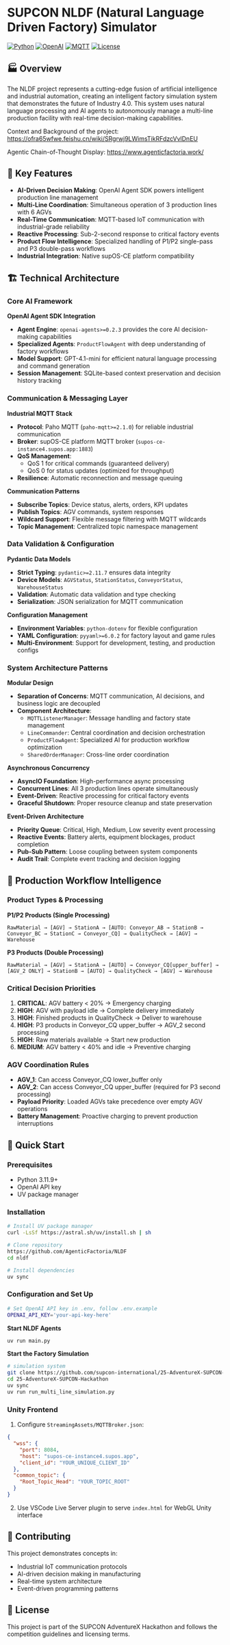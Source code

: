 # SUPCON NLDF (Natural Language Driven Factory) Simulator

[![Python](https://img.shields.io/badge/Python-3.11+-blue.svg)](https://python.org)
[![OpenAI](https://img.shields.io/badge/OpenAI-Agent%20SDK-green.svg)](https://github.com/openai/openai-python)
[![MQTT](https://img.shields.io/badge/MQTT-Industrial%20IoT-orange.svg)](https://mqtt.org)
[![License](https://img.shields.io/badge/License-Hackathon-red.svg)](LICENSE)

## 🏭 Overview

The NLDF project represents a cutting-edge fusion of artificial intelligence and industrial automation, creating an intelligent factory simulation system that demonstrates the future of Industry 4.0. This system uses natural language processing and AI agents to autonomously manage a multi-line production facility with real-time decision-making capabilities.

Context and Background of the project: https://ofra65wfwe.feishu.cn/wiki/SRgrwj9LWimsTikRFdzcVvlDnEU

Agentic Chain-of-Thought Display:
https://www.agenticfactoria.work/

## 🚀 Key Features

- **AI-Driven Decision Making**: OpenAI Agent SDK powers intelligent production line management
- **Multi-Line Coordination**: Simultaneous operation of 3 production lines with 6 AGVs
- **Real-Time Communication**: MQTT-based IoT communication with industrial-grade reliability
- **Reactive Processing**: Sub-2-second response to critical factory events
- **Product Flow Intelligence**: Specialized handling of P1/P2 single-pass and P3 double-pass workflows
- **Industrial Integration**: Native supOS-CE platform compatibility

## 🏗️ Technical Architecture

### Core AI Framework

**OpenAI Agent SDK Integration**

- **Agent Engine**: `openai-agents>=0.2.3` provides the core AI decision-making capabilities
- **Specialized Agents**: `ProductFlowAgent` with deep understanding of factory workflows
- **Model Support**: GPT-4.1-mini for efficient natural language processing and command generation
- **Session Management**: SQLite-based context preservation and decision history tracking

### Communication & Messaging Layer

**Industrial MQTT Stack**

- **Protocol**: Paho MQTT (`paho-mqtt>=2.1.0`) for reliable industrial communication
- **Broker**: supOS-CE platform MQTT broker (`supos-ce-instance4.supos.app:1883`)
- **QoS Management**:
  - QoS 1 for critical commands (guaranteed delivery)
  - QoS 0 for status updates (optimized for throughput)
- **Resilience**: Automatic reconnection and message queuing

**Communication Patterns**

- **Subscribe Topics**: Device status, alerts, orders, KPI updates
- **Publish Topics**: AGV commands, system responses
- **Wildcard Support**: Flexible message filtering with MQTT wildcards
- **Topic Management**: Centralized topic namespace management

### Data Validation & Configuration

**Pydantic Data Models**

- **Strict Typing**: `pydantic>=2.11.7` ensures data integrity
- **Device Models**: `AGVStatus`, `StationStatus`, `ConveyorStatus`, `WarehouseStatus`
- **Validation**: Automatic data validation and type checking
- **Serialization**: JSON serialization for MQTT communication

**Configuration Management**

- **Environment Variables**: `python-dotenv` for flexible configuration
- **YAML Configuration**: `pyyaml>=6.0.2` for factory layout and game rules
- **Multi-Environment**: Support for development, testing, and production configs

### System Architecture Patterns

**Modular Design**

- **Separation of Concerns**: MQTT communication, AI decisions, and business logic are decoupled
- **Component Architecture**:
  - `MQTTListenerManager`: Message handling and factory state management
  - `LineCommander`: Central coordination and decision orchestration
  - `ProductFlowAgent`: Specialized AI for production workflow optimization
  - `SharedOrderManager`: Cross-line order coordination

**Asynchronous Concurrency**

- **AsyncIO Foundation**: High-performance async processing
- **Concurrent Lines**: All 3 production lines operate simultaneously
- **Event-Driven**: Reactive processing for critical factory events
- **Graceful Shutdown**: Proper resource cleanup and state preservation

**Event-Driven Architecture**

- **Priority Queue**: Critical, High, Medium, Low severity event processing
- **Reactive Events**: Battery alerts, equipment blockages, product completion
- **Pub-Sub Pattern**: Loose coupling between system components
- **Audit Trail**: Complete event tracking and decision logging

## 🎯 Production Workflow Intelligence

### Product Types & Processing

**P1/P2 Products (Single Processing)**

```
RawMaterial → [AGV] → StationA → [AUTO: Conveyor_AB → StationB → Conveyor_BC → StationC → Conveyor_CQ] → QualityCheck → [AGV] → Warehouse
```

**P3 Products (Double Processing)**

```
RawMaterial → [AGV] → StationA → [AUTO] → Conveyor_CQ[upper_buffer] → [AGV_2 ONLY] → StationB → [AUTO] → QualityCheck → [AGV] → Warehouse
```

### Critical Decision Priorities

1. **CRITICAL**: AGV battery < 20% → Emergency charging
2. **HIGH**: AGV with payload idle → Complete delivery immediately
3. **HIGH**: Finished products in QualityCheck → Deliver to warehouse
4. **HIGH**: P3 products in Conveyor_CQ upper_buffer → AGV_2 second processing
5. **HIGH**: Raw materials available → Start new production
6. **MEDIUM**: AGV battery < 40% and idle → Preventive charging

### AGV Coordination Rules

- **AGV_1**: Can access Conveyor_CQ lower_buffer only
- **AGV_2**: Can access Conveyor_CQ upper_buffer (required for P3 second processing)
- **Payload Priority**: Loaded AGVs take precedence over empty AGV operations
- **Battery Management**: Proactive charging to prevent production interruptions

## 🚀 Quick Start

### Prerequisites

- Python 3.11.9+
- OpenAI API key
- UV package manager

### Installation

```bash
# Install UV package manager
curl -LsSf https://astral.sh/uv/install.sh | sh

# Clone repository
https://github.com/AgenticFactoria/NLDF
cd nldf

# Install dependencies
uv sync
```

### Configuration and Set Up

```bash
# Set OpenAI API key in .env, follow .env.example
OPENAI_API_KEY='your-api-key-here'
```

**Start NLDF Agents**

```bash
uv run main.py
```

**Start the Factory Simulation**

```bash
# simulation system
git clone https://github.com/supcon-international/25-AdventureX-SUPCON-Hackathon.git
cd 25-AdventureX-SUPCON-Hackathon
uv sync
uv run run_multi_line_simulation.py
```

### Unity Frontend

1. Configure `StreamingAssets/MQTTBroker.json`:

```json
{
  "wss": {
    "port": 8084,
    "host": "supos-ce-instance4.supos.app",
    "client_id": "YOUR_UNIQUE_CLIENT_ID"
  },
  "common_topic": {
    "Root_Topic_Head": "YOUR_TOPIC_ROOT"
  }
}
```

2. Use VSCode Live Server plugin to serve `index.html` for WebGL Unity interface

## 🤝 Contributing

This project demonstrates concepts in:

- Industrial IoT communication protocols
- AI-driven decision making in manufacturing
- Real-time system architecture
- Event-driven programming patterns

## 📄 License

This project is part of the SUPCON AdventureX Hackathon and follows the competition guidelines and licensing terms.
